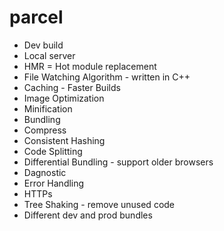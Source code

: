 # parcel
- Dev build
- Local server
- HMR = Hot module replacement
- File Watching Algorithm - written in C++
- Caching - Faster Builds
- Image Optimization
- Minification
- Bundling
- Compress
- Consistent Hashing
- Code Splitting
- Differential Bundling - support older browsers
- Dagnostic
- Error Handling
- HTTPs
- Tree Shaking - remove unused code
- Different dev and prod bundles